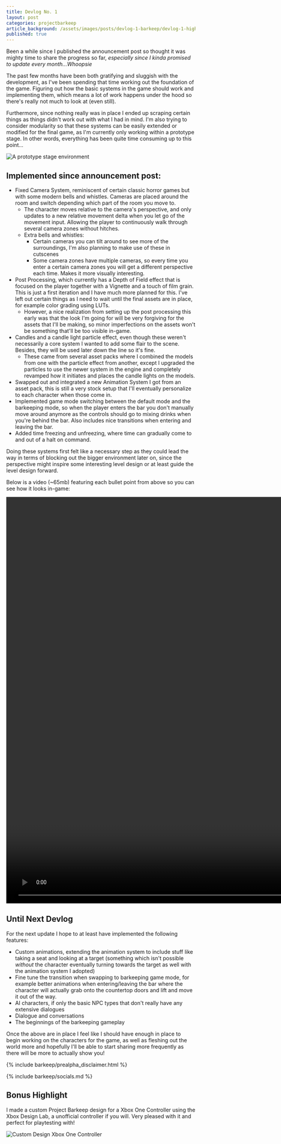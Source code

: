 ```yaml
---
title: Devlog No. 1
layout: post
categories: projectbarkeep
article_background: /assets/images/posts/devlog-1-barkeep/devlog-1-highlight.jpg
published: true
---
```


Been a while since I published the announcement post so thought it was mighty time to share the progress so far, *especially since I kinda promised to update every month...Whoopsie*

The past few months have been both gratifying and sluggish with the development, as I've been spending that time working out the foundation of the game. Figuring out how the basic systems in the game should work and implementing them, which means a lot of work happens under the hood so there's really not much to look at (even still).

Furthermore, since nothing really was in place I ended up scraping certain things as things didn't work out with what I had in mind. I'm also trying to consider modularity so that these systems can be easily extended or modified for the final game, as I'm currently only working within a prototype stage. In other words, everything has been quite time consuming up to this point... 

![A prototype stage environment](/assets/images/posts/devlog-1-barkeep/prototype-stage-overview.png)

## Implemented since announcement post:

- Fixed Camera System, reminiscent of certain classic horror games but with some modern bells and whistles. Cameras are placed around the room and switch depending which part of the room you move to.
  - The character moves relative to the camera's perspective, and only updates to a new relative movement delta when you let go of the movement input. Allowing the player to continuously walk through several camera zones without hitches.
  - Extra bells and whistles: 
    - Certain cameras you can tilt around to see more of the surroundings, I'm also planning to make use of these in cutscenes
    - Some camera zones have multiple cameras, so every time you enter a certain camera zones you will get a different perspective each time. Makes it more visually interesting.
- Post Processing, which currently has a Depth of Field effect that is focused on the player together with a Vignette and a touch of film grain. This is just a first iteration and I have much more planned for this. I've left out certain things as I need to wait until the final assets are in place, for example color grading using LUTs.
  - However, a nice realization from setting up the post processing this early was that the look I'm going for will be very forgiving for the assets that I'll be making, so minor imperfections on the assets won't be something that'll be too visible in-game.
- Candles and a candle light particle effect, even though these weren't necessarily a core system I wanted to add some flair to the scene. Besides, they will be used later down the line so it's fine.
  - These came from several asset packs where I combined the models from one with the particle effect from another, except I upgraded the particles to use the newer system in the engine and completely revamped how it initiates and places the candle lights on the models.
- Swapped out and integrated a new Animation System I got from an asset pack, this is still a very stock setup that I'll eventually personalize to each character when those come in.
- Implemented game mode switching between the default mode and the barkeeping mode, so when the player enters the bar you don't manually move around anymore as the controls should go to mixing drinks when you're behind the bar. Also includes nice transitions when entering and leaving the bar.
- Added time freezing and unfreezing, where time can gradually come to and out of a halt on command.

Doing these systems first felt like a necessary step as they could lead the way in terms of blocking out the bigger environment later on, since the perspective might inspire some interesting level design or at least guide the level design forward.

Below is a video (~65mb) featuring each bullet point from above so you can see how it looks in-game:

<video width="1920px" height="1080px" controls loop muted controlsList="nodownload">
    <source src="/assets/video/barkeep/devlog_1_showcase.mp4" type="video/mp4">
    <source src="/assets/video/barkeep/devlog_1_showcase.ogg" type="video/ogg">
</video>

## Until Next Devlog

For the next update I hope to at least have implemented the following features:

- Custom animations, extending the animation system to include stuff like taking a seat and looking at a target (something which isn't possible *without* the character eventually turning towards the target as well with the animation system I adopted)
- Fine tune the transition when swapping to barkeeping game mode, for example better animations when entering/leaving the bar where the character will actually grab onto the countertop doors and lift and move it out of the way.
- AI characters, if only the basic NPC types that don't really have any extensive dialogues
- Dialogue and conversations
- The beginnings of the barkeeping gameplay

Once the above are in place I feel like I should have enough in place to begin working on the characters for the game, as well as fleshing out the world more and hopefully I'll be able to start sharing more frequently as there will be more to actually show you!


{% include barkeep/prealpha_disclaimer.html %}

{% include barkeep/socials.md %}

## Bonus Highlight

I made a custom Project Barkeep design for a Xbox One Controller using the Xbox Design Lab, a unofficial controller if you will. Very pleased with it and perfect for playtesting with!

![Custom Design Xbox One Controller](/assets/images/posts/devlog-1-barkeep/xbone-controller-design.jpg)



<!-- And yes, I'm using third party assets in places, they save me time and I take great care in making sure that they fit the look and feel of the game - by making the necessary (and often substantial) adjustments to have them fit my needs. So far not a single third party asset has been a simple drop-in plug-and-play solution, and I doubt any asset ever will be. So to call it "asset flipping" would be nothing other than narrow-minded. -->